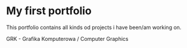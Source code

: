# My first portfolio
This portfolio contains all kinds od projects i have been/am working on.

GRK - Grafika Komputerowa / Computer Graphics